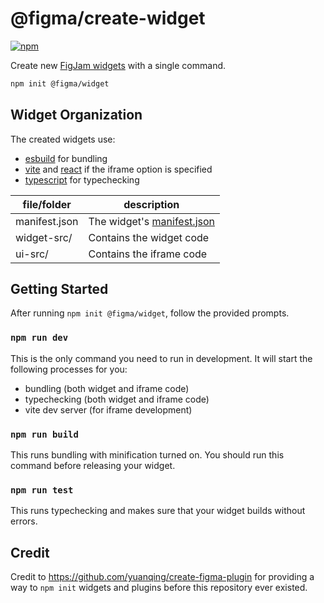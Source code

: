 # @figma/create-widget

[![npm](https://img.shields.io/npm/v/@figma/create-widget?logo=npm&cacheSeconds=1800)](https://www.npmjs.com/package/@figma/create-widget)

Create new [FigJam widgets](https://figma.com/widget-docs) with a single command.

```bash
npm init @figma/widget
```

## Widget Organization

The created widgets use:

- [esbuild](https://esbuild.github.io/) for bundling
- [vite](https://vitejs.dev/) and [react](https://reactjs.org/) if the iframe option is specified
- [typescript](https://www.typescriptlang.org/) for typechecking

| file/folder   | description                                                                      |
| ------------- | -------------------------------------------------------------------------------- |
| manifest.json | The widget's [manifest.json](https://www.figma.com/widget-docs/widget-manifest/) |
| widget-src/   | Contains the widget code                                                         |
| ui-src/       | Contains the iframe code                                                         |

## Getting Started

After running `npm init @figma/widget`, follow the provided prompts.

### `npm run dev`

This is the only command you need to run in development. It will start the following processes for you:

- bundling (both widget and iframe code)
- typechecking (both widget and iframe code)
- vite dev server (for iframe development)

### `npm run build`

This runs bundling with minification turned on. You should run this command before releasing your widget.

### `npm run test`

This runs typechecking and makes sure that your widget builds without errors.

## Credit

Credit to https://github.com/yuanqing/create-figma-plugin for providing a way to `npm init` widgets and plugins before this repository ever existed.
